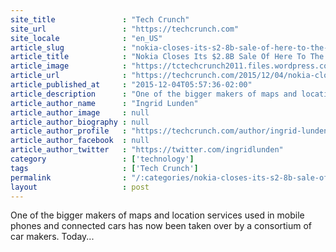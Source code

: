 ```yaml
---
site_title               : "Tech Crunch"
site_url                 : "https://techcrunch.com"
site_locale              : "en_US"
article_slug             : "nokia-closes-its-s2-8b-sale-of-here-to-the-audi-bmw-and-daimler-car-consortium"
article_title            : "Nokia Closes Its $2.8B Sale Of Here To The Audi, BMW And Daimler Car Consortium"
article_image            : "https://tctechcrunch2011.files.wordpress.com/2015/12/1204_audi-closing-here_a157173_medium.jpg?w=764&h=400&crop=1"
article_url              : "https://techcrunch.com/2015/12/04/nokia-closes-its-2-8b-sale-of-here-to-the-audi-bmw-and-daimler-car-consortium/"
article_published_at     : "2015-12-04T05:57:36-02:00"
article_description      : "One of the bigger makers of maps and location services used in mobile phones and connected cars has now been taken over by a consortium of car makers. Today..."
article_author_name      : "Ingrid Lunden"
article_author_image     : null
article_author_biography : null
article_author_profile   : "https://techcrunch.com/author/ingrid-lunden/"
article_author_facebook  : null
article_author_twitter   : "https://twitter.com/ingridlunden"
category                 : ['technology']
tags                     : ['Tech Crunch']
permalink                : "/:categories/nokia-closes-its-s2-8b-sale-of-here-to-the-audi-bmw-and-daimler-car-consortium/"
layout                   : post
---
```


One of the bigger makers of maps and location services used in mobile phones and connected cars has now been taken over by a consortium of car makers. Today...
